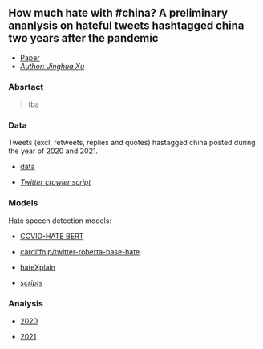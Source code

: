 ## How much hate with \#china? A preliminary ananlysis on hateful tweets hashtagged china two years after the pandemic


* [Paper]()
* _[Author: Jinghua Xu](jinhxu.github.io)_

### Absrtact

> tba

### Data 

Tweets (excl. retweets, replies and quotes) hastagged china posted during the year of 2020 and 2021.

* [data](https://drive.google.com/drive/folders/19_IJP2E6HmRHLYsip5cWMnxPIuHgE09r?usp=sharing)

* _[Twitter crawler script]()_

### Models

Hate speech detection models:

* [COVID-HATE BERT](https://arxiv.org/abs/2005.12423)
* [cardiffnlp/twitter-roberta-base-hate](https://arxiv.org/pdf/2010.12421)
* [hateXplain](https://arxiv.org/abs/2012.10289)


* _[scripts]()_


### Analysis

* [2020]()

* [2021]()



<!-- # How much hate with \#china? Analyze China-related hateful tweets two years since the Covid pandemic

Code repository for the paper 

__How much hate with \#china? Analyze China-related hateful tweets two years since the Covid pandemic__


## Data

Tweets hashtagged China posted during Jan 2020 - Jan 2022

## 3 methods or more?

Focus on the most advanced methods here:

* do I need a baseline here?
* snorkel (also to evaluate snorkel in this large unlabled data user case)
* pre-trained language model
* another pre-trained language model
* continue researching...

## models 

* [HATE BERT](https://huggingface.co/cardiffnlp/twitter-roberta-base-hate)
* [COVID-HATE BERT](https://www.dropbox.com/sh/g9uglvl3cd61k69/AACEk2O2BEKwRTcGthgROOcWa?dl=0)
* [BERTweet](https://huggingface.co/cardiffnlp/bertweet-base-hate)
* [HateXplain/TimeLMs: Diachronic Language Models from Twitter](https://huggingface.co/Hate-speech-CNERG/bert-base-uncased-hatexplain)

* ~~[SNORKEL spam tutorial](https://www.snorkel.org/use-cases/01-spam-tutorial)~~
* ~~[top models in tweeteval-hate]()~~

-> voting system

## Evaluation

evaluate each system using COVID-HATE corpus

## it might be possible to develope a voting system (or other ways to combine the systems in order to get more reliable results) based on the individual systems?

## analysis

* number/percentage of hateful tweets per day during the two years
* overall percentage: number hateful #china/all #china



### possible further analysis using the "best model"

* report \# china hate speech one year before and after the global pandemic (Jan 2019 - Jan 2021)
* Analyze hateful tweets hashtagged with other countries (largest 10 economies) and visualise the comparison



## References

* [Hate speech detection: Challenges and solutions](https://journals.plos.org/plosone/article?id=10.1371/journal.pone.0221152)
* [Deep Learning for Hate Speech Detection in Tweets](https://dl.acm.org/doi/abs/10.1145/3041021.3054223)
* [comparison hate classifiers](https://iopscience.iop.org/article/10.1088/1757-899X/830/3/032006#:~:text=The%20results%20show%20that%20the,the%20classification%20of%20hate%20speech.)
* [resources and benchmark datasets for hate speech detection: a systemetic review](https://link.springer.com/article/10.1007/s10579-020-09502-8)
* [COVID-HATE data](https://dl.acm.org/doi/abs/10.1145/3487351.3488324)
* [COVID-HateBERT](https://ieeexplore.ieee.org/abstract/document/9680128)
* [An Extensive Guide to collecting tweets from Twitter API v2 for academic research using Python 3](https://towardsdatascience.com/an-extensive-guide-to-collecting-tweets-from-twitter-api-v2-for-academic-research-using-python-3-518fcb71df2a)

* [Twitter API dev docs](https://developer.twitter.com/en/docs/twitter-api/tweets/search/api-reference/get-tweets-search-all)

* [Misinformation and Hate Speech: The Case of Anti-Asian Hate Speech During the COVID-19 Pandemic](https://tsjournal.org/index.php/jots/article/view/13)
* [ElSherief 2018](https://github.com/mayelsherif/hate_speech_icwsm18)


## Noting taking

* number of \#china tweets posted on 2022-02-20: 5345

## MISC

* [dev portal dashboard](https://developer.twitter.com/en/portal/dashboard)

## DATA
 
collected and annotated data should be eventually uploaded to google drive.
 -->
